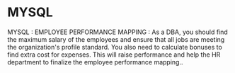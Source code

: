 # MYSQL
MYSQL : EMPLOYEE PERFORMANCE MAPPING : As a DBA, you should find the maximum salary of the employees and ensure that all jobs are meeting the organization's profile standard. You also need to calculate bonuses to find extra cost for expenses. This will raise performance and help the HR department to finalize the employee performance mapping..   
